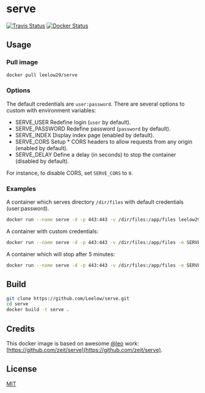 # serve

[![Travis Status][travis-image]][travis-url]
[![Docker Status][docker-image]][docker-url]

## Usage

### Pull image

```bash
docker pull leelow29/serve
```

### Options

The default credentials are `user:password`. There are several options to custom with environment variables:

* SERVE_USER        Redefine login (`user` by default).
* SERVE_PASSWORD    Redefine password (`password` by default).
* SERVE_INDEX       Display index page (enabled by default).
* SERVE_CORS        Setup * CORS headers to allow requests from any origin (enabled by default).
* SERVE_DELAY       Define a delay (in seconds) to stop the container (disabled by default).

For instance, to disable CORS, set `SERVE_CORS` to `0`.

### Examples

A container which serves directory `/dir/files` with default credentials (user:password).

```bash
docker run --name serve -d -p 443:443 -v /dir/files:/app/files leelow29/serve:latest
```

A container with custom credentials:

```bash
docker run --name serve -d -p 443:443 -v /dir/files:/app/files -e SERVE_USER=admin -e SERVE_PASSWORD=pass leelow29/serve:latest
```

A container which will stop after 5 minutes:

```bash
docker run --name serve -d -p 443:443 -v /dir/files:/app/files -e SERVE_DELAY=300 leelow29/serve:latest
```

## Build

```bash
git clone https://github.com/Leelow/serve.git
cd serve
docker build -t serve .
```

## Credits

This docker image is based on awesome [@leo](https://github.com/leo) work: [https://github.com/zeit/serve](https://github.com/zeit/serve).

## License

[MIT](LICENSE)

[travis-image]: https://travis-ci.org/Leelow/serve.svg?branch=master
[travis-url]: https://travis-ci.org/Leelow/serve
[docker-image]: https://img.shields.io/docker/build/leelow29/serve.svg
[docker-url]: https://hub.docker.com/r/leelow29/serve/
